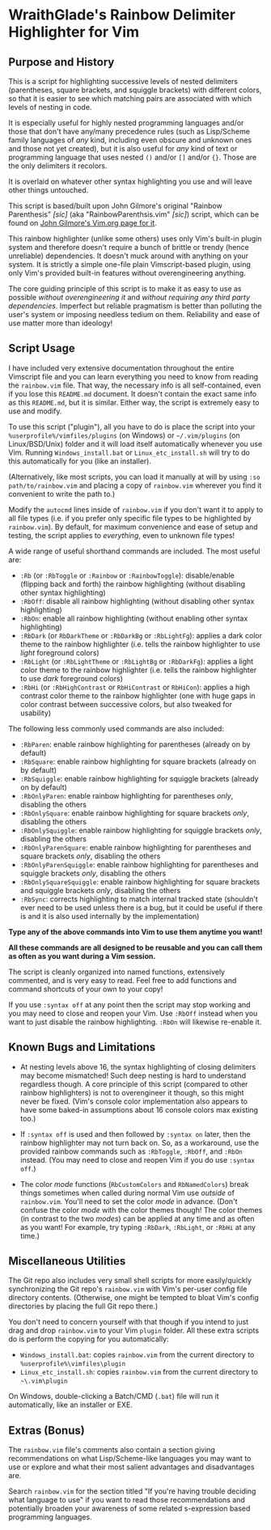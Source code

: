 # WraithGlade's Rainbow Delimiter Highlighter for Vim

## Purpose and History

This is a script for highlighting successive levels of nested delimiters (parentheses, square brackets, and squiggle brackets) with different colors, so that it is easier to see which matching pairs are associated with which levels of nesting in code. 

It is especially useful for highly nested programming languages and/or those that don't have any/many precedence rules (such as Lisp/Scheme family languages of *any* kind, including even obscure and unknown ones and those not yet created), but it is also useful for *any* kind of text or programming language that uses nested `()` and/or `[]` and/or `{}`. Those are the only delimiters it recolors.

It is overlaid on whatever other syntax highlighting you use and will leave other things untouched.

This script is based/built upon John Gilmore's original "Rainbow Parenthesis" *[sic]* (aka "RainbowParenthsis.vim" *[sic]*) script, which can be found on [John Gilmore's Vim.org page for it](https://www.vim.org/scripts/script.php?script_id=1230).

This rainbow highlighter (unlike some others) uses only Vim's built-in plugin system and therefore doesn't require a bunch of brittle or trendy (hence unreliable) dependencies. It doesn't muck around with anything on your system. It is strictly a simple one-file plain Vimscript-based plugin, using only Vim's provided built-in features without overengineering anything.

The core guiding principle of this script is to make it as easy to use as possible *without overengineering it* and *without requiring any third party dependencies*. Imperfect but reliable pragmatism is better than polluting the user's system or imposing needless tedium on them. Reliability and ease of use matter more than ideology!

## Script Usage

I have included very extensive documentation throughout the entire Vimscript file and you can learn everything you need to know from reading the `rainbow.vim` file. That way, the necessary info is all self-contained, even if you lose this `README.md` document. It doesn't contain the exact same info as this `README.md`, but it is similar. Either way, the script is extremely easy to use and modify.

To use this script ("plugin"), all you have to do is place the script into your `%userprofile%/vimfiles/plugins` (on Windows) or `~/.vim/plugins` (on Linux/BSD/Unix) folder and it will load itself automatically whenever you use Vim. Running `Windows_install.bat` or `Linux_etc_install.sh` will try to do this automatically for you (like an installer).

(Alternatively, like most scripts, you can load it manually at will by using `:so path/to/rainbow.vim` and placing a copy of `rainbow.vim` wherever you find it convenient to write the path to.)

Modify the `autocmd` lines inside of `rainbow.vim` if you don't want it to apply to all file types (i.e. if you prefer only specific file types to be highlighted by `rainbow.vim`). By default, for maximum convenience and ease of setup and testing, the script applies to *everything*, even to unknown file types!

A wide range of useful shorthand commands are included. The most useful are:

- `:Rb` (or `:RbToggle` or `:Rainbow` or `:RainbowToggle`): disable/enable (flipping back and forth) the rainbow highlighting (without disabling other syntax highlighting)
- `:RbOff`: disable all rainbow highlighting (without disabling other syntax highlighting)
- `:RbOn`: enable all rainbow highlighting (without enabling other syntax highlighting)
- `:RbDark` (or `RbDarkTheme` or `:RbDarkBg` or `:RbLightFg`): applies a dark color theme to the rainbow highlighter (i.e. tells the rainbow highlighter to use *light* foreground colors)
- `:RbLight` (or `:RbLightTheme` or `:RbLightBg` or `:RbDarkFg`): applies a light color theme to the rainbow highlighter (i.e. tells the rainbow highlighter to use *dark* foreground colors)
- `:RbHi` (or `:RbHighContrast` or `RbHiContrast` or `RbHiCon`): applies a high contrast color theme to the rainbow highlighter (one with huge gaps in color contrast between successive colors, but also tweaked for usability) 

The following less commonly used commands are also included:

- `:RbParen`: enable rainbow highlighting for parentheses (already on by default)
- `:RbSquare`: enable rainbow highlighting for square brackets (already on by default)
- `:RbSquiggle`: enable rainbow highlighting for squiggle brackets (already on by default)
- `:RbOnlyParen`: enable rainbow highlighting for parentheses *only*, disabling  the others
- `:RbOnlySquare`: enable rainbow highlighting for square brackets *only*, disabling  the others
- `:RbOnlySquiggle`: enable rainbow highlighting for squiggle brackets *only*, disabling  the others
- `:RbOnlyParenSquare`: enable rainbow highlighting for parentheses and square brackets *only*, disabling  the others
- `:RbOnlyParenSquiggle`: enable rainbow highlighting for parentheses and squiggle brackets *only*, disabling  the others
- `:RbOnlySquareSquiggle`: enable rainbow highlighting for square brackets and squiggle brackets *only*, disabling  the others
- `:RbSync`: corrects highlighting to match internal tracked state (shouldn't ever need to be used unless there is a bug, but it could be useful if there is and it is also used internally by the implementation)

**Type any of the above commands into Vim to use them anytime you want!**

**All these commands are all designed to be reusable and you can call them as often as you want during a Vim session.**

The script is cleanly organized into named functions, extensively commented, and is very easy to read. Feel free to add functions and command shortcuts of your own to your copy!

If you use `:syntax off` at any point then the script may stop working and you may need to close and reopen your Vim. Use `:RbOff` instead when you want to just disable the rainbow highlighting. `:RbOn` will likewise re-enable it.

## Known Bugs and Limitations

- At nesting levels above 16, the syntax highlighting of closing delimiters 
  may become mismatched! Such deep nesting is hard to understand regardless though.
  A core principle of this script (compared to other rainbow highlighters) is not to overengineer it though, so this might never be fixed. 
  (Vim's console color implementation also appears to have some baked-in 
  assumptions about 16 console colors max existing too.)


- If `:syntax off` is used and then followed by `:syntax on` later,
  then the rainbow highlighter may not turn back on. So, as a workaround, use 
  the provided rainbow commands such as `:RbToggle`, `:RbOff`, and `:RbOn` instead.
  (You may need to close and reopen Vim if you do use `:syntax off`.)
  
- The color *mode* functions (`RbCustomColors` and `RbNamedColors`) break
  things sometimes when called during normal Vim use *outside* of `rainbow.vim`. You'll need to set the color *mode* in advance. (Don't confuse the color *mode* with the color themes though! The color themes (in contrast to the two *modes*) can be applied at any time and as often as you want! For example, try typing `:RbDark`, `:RbLight`, or `:RbHi` at any time.)  



## Miscellaneous Utilities

The Git repo also includes very small shell scripts for more easily/quickly synchronizing the Git repo's `rainbow.vim` with Vim's per-user config file directory contents. (Otherwise, one might be tempted to bloat Vim's config directories by placing the full Git repo there.)

You don't need to concern yourself with that though if you intend to just drag and drop `rainbow.vim` to your Vim `plugin` folder. All these extra scripts do is perform the copying for you automatically:

- `Windows_install.bat`: copies `rainbow.vim` from the current directory to `%userprofile%\vimfiles\plugin`
- `Linux_etc_install.sh`: copies `rainbow.vim` from the current directory to `~\.vim\plugin`

On Windows, double-clicking a Batch/CMD (`.bat`) file will run it automatically, like an installer or EXE.

## Extras (Bonus)

The `rainbow.vim` file's comments also contain a section giving recommendations on what Lisp/Scheme-like languages you may want to use or explore and what their most salient advantages and disadvantages are. 

Search `rainbow.vim` for the section titled "If you're having trouble deciding what language to use" if you want to read those recommendations and potentially broaden your awareness of some related s-expression based programming languages.
